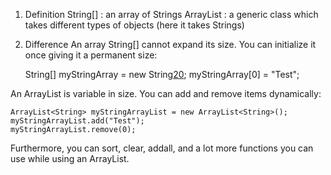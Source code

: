 1) Definition
String[] : an array of Strings 
ArrayList<String> : a generic class which takes different types of objects (here it takes Strings)

2) Difference
An array String[] cannot expand its size. You can initialize it once giving it a permanent size:

    String[] myStringArray = new String[20]();
    myStringArray[0] = "Test";

An ArrayList<String> is variable in size. You can add and remove items dynamically:
    
    ArrayList<String> myStringArrayList = new ArrayList<String>();
    myStringArrayList.add("Test");
    myStringArrayList.remove(0);
    
Furthermore, you can sort, clear, addall, and a lot more functions you can use while using an ArrayList.
